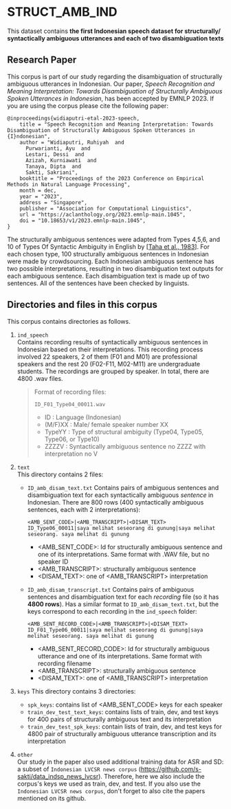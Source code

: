 # STRUCT_AMB_IND

This dataset contains **the first Indonesian speech dataset for structurally/ syntactically ambiguous utterances and each of two disambiguation texts**

## Research Paper
This corpus is part of our study regarding the disambiguation of structurally ambiguous utterances in Indonesian. Our paper, _Speech Recognition and Meaning Interpretation:
Towards Disambiguation of Structurally Ambiguous Spoken Utterances in Indonesian_, has been accepted by EMNLP 2023. If you are using the corpus please cite the following paper:
```
@inproceedings{widiaputri-etal-2023-speech,
    title = "Speech Recognition and Meaning Interpretation: Towards Disambiguation of Structurally Ambiguous Spoken Utterances in {I}ndonesian",
    author = "Widiaputri, Ruhiyah  and
      Purwarianti, Ayu  and
      Lestari, Dessi  and
      Azizah, Kurniawati  and
      Tanaya, Dipta  and
      Sakti, Sakriani",
    booktitle = "Proceedings of the 2023 Conference on Empirical Methods in Natural Language Processing",
    month = dec,
    year = "2023",
    address = "Singapore",
    publisher = "Association for Computational Linguistics",
    url = "https://aclanthology.org/2023.emnlp-main.1045",
    doi = "10.18653/v1/2023.emnlp-main.1045",
}
```

The structurally ambiguous sentences were adapted from Types 4,5,6, and 10 of Types Of Syntactic Ambiguity in English by [[Taha et al., 1983](https://doi.org/10.1515/iral.1983.21.4.251)]. For each chosen type, 100 structurally ambiguous sentences in Indonesian were made by crowdsourcing. Each Indonesian ambiguous sentence has two possible interpretations, resulting in two disambiguation text outputs for each ambiguous sentence. Each disambiguation text is made up of two sentences. All of the sentences have been checked by linguists.

## Directories and files in this corpus
This corpus contains directories as follows.
1. `ind_speech`  
Contains recording results of syntactically ambiguous sentences in Indonesian based on their interpretations. This recording process involved 22 speakers, 2 of them (F01 and M01) are professional speakers and the rest 20 (F02-F11, M02-M11) are undergraduate students. The recordings are grouped by speaker. In total, there are 4800 .wav files.
    >Format of recording files:
    >```
    >ID_F01_Type04_00011.wav
    >```
    > - ID : Language (Indonesian)
    > - (M/F)XX : Male/ female speaker number XX
    > - TypeYY : Type of structural ambiguity (Type04, Type05, Type06, or Type10)
    > - ZZZZV : Syntactically ambiguous sentence no ZZZZ with interpretation no V

2. `text`  
This directory contains 2 files:
    - `ID_amb_disam_text.txt`
    Contains pairs of ambiguous sentences and disambiguation text for each syntactically ambiguous *sentence* in Indonesian. There are 800 rows (400 syntactically ambiguous sentences, each with 2 interpretations):
        ```
        <AMB_SENT_CODE>|<AMB_TRANSCRIPT>|<DISAM_TEXT>
        ID_Type06_00011|saya melihat seseorang di gunung|saya melihat seseorang. saya melihat di gunung
        ```
        - \<AMB_SENT_CODE>: Id for structurally ambiguous sentence and one of its interpretations. Same format with .WAV file, but no speaker ID
        - \<AMB_TRANSCRIPT>: structurally ambiguous sentence
        - \<DISAM_TEXT>: one of <AMB_TRANSCRIPT> interpretation 
    
    - `ID_amb_disam_transcript.txt`
    Contains pairs of ambiguous sentences and disambiguation text for each *recording* file (so it has **4800 rows**). Has a similar format to `ID_amb_disam_text.txt`, but the keys correspond to each recording in the `ind_speech` folder: 
        ```
        <AMB_SENT_RECORD_CODE>|<AMB_TRANSCRIPT>|<DISAM_TEXT>
        ID_F01_Type06_00011|saya melihat seseorang di gunung|saya melihat seseorang. saya melihat di gunung
        ```
        - \<AMB_SENT_RECORD_CODE>: Id for structurally ambiguous utterance and one of its interpretations. Same format with recording filename
        - \<AMB_TRANSCRIPT>: structurally ambiguous sentence
        - \<DISAM_TEXT>: one of <AMB_TRANSCRIPT> interpretation 
    
3. `keys`
This directory contains 3 directories:
    -  `spk_keys`: contains list of <AMB_SENT_CODE> keys for each speaker
    -  `train_dev_test_text_keys`: contains lists of train, dev, and test keys for 400 pairs of structurally ambiguous text and its interpretation
    -  `train_dev_test_spk_keys`: contain lists of train, dev, and test keys for 4800 pair of structurally ambiguous utterance transcription and its interpretation

4. `other`  
Our study in the paper also used additional training data for ASR and SD: a subset of `Indonesian LVCSR news corpus` (https://github.com/s-sakti/data_indsp_news_lvcsr). Therefore, here we also include the corpus's keys we used as train, dev, and test. If you also use the `Indonesian LVCSR news corpus`, don't forget to also cite the papers mentioned on its github.
